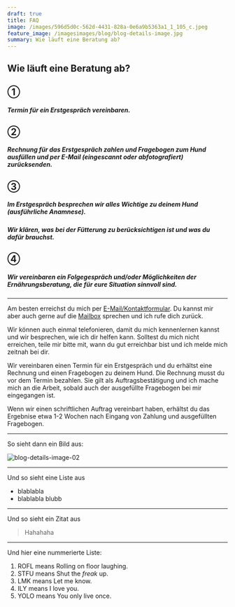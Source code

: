 ```yaml
---
draft: true
title: FAQ
image: /images/596d5d0c-562d-4431-828a-0e6a9b5363a1_1_105_c.jpeg
feature_image: /imagesimages/blog/blog-details-image.jpg
summary: Wie läuft eine Beratung ab?
---
```


## Wie läuft eine Beratung ab?

## ①

##### Termin für ein Erstgespräch vereinbaren.

## ②

##### Rechnung für das Erstgespräch zahlen und Fragebogen zum Hund ausfüllen und per E-Mail (eingescannt oder abfotografiert) zurücksenden.

## ③

##### Im Erstgespräch besprechen wir alles Wichtige zu deinem Hund (ausführliche Anamnese).

##### Wir klären, was bei der Fütterung zu berücksichtigen ist und was du dafür brauchst.

## ④

##### Wir vereinbaren ein Folgegespräch und/oder Möglichkeiten der Ernährungsberatung, die für eure Situation sinnvoll sind.

***

Am besten erreichst du mich per [E-Mail/Kontaktformular](/contact). Du kannst mir aber auch gerne auf die [Mailbox](tel:015792351484) sprechen und ich rufe dich zurück.

Wir können auch einmal telefonieren, damit du mich kennenlernen kannst und wir besprechen, wie ich dir helfen kann. Solltest du mich nicht erreichen, teile mir bitte mit, wann du gut erreichbar bist und ich melde mich zeitnah bei dir.

Wir vereinbaren einen Termin für ein Erstgespräch und du erhältst eine Rechnung und einen Fragebogen zu deinem Hund. Die Rechnung musst du vor dem Termin bezahlen. Sie gilt als Auftragsbestätigung und ich mache mich an die Arbeit, sobald auch der ausgefüllte Fragebogen bei mir eingegangen ist.

Wenn wir einen schriftlichen Auftrag vereinbart haben, erhältst du das Ergebnise etwa 1-2 Wochen nach Eingang von Zahlung und ausgefüllten Fragebogen.

***

So sieht dann ein Bild aus:

![blog-details-image-02](/imageshttps://user-images.githubusercontent.com/16266381/71399826-2009b380-264f-11ea-9bc3-59d7fa9a9994.jpg)

***

Und so sieht eine Liste aus

* blablabla
* blablabla blubb

***

Und so sieht ein Zitat aus

> Hahahaha

***

Und hier eine nummerierte Liste:

1. ROFL means Rolling on floor laughing.
2. STFU means Shut the *freak* up.
3. LMK means Let me know.
4. ILY means I love you.
5. YOLO means You only live once.
